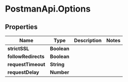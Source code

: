 # PostmanApi.Options

## Properties

Name | Type | Description | Notes
------------ | ------------- | ------------- | -------------
**strictSSL** | **Boolean** |  | 
**followRedirects** | **Boolean** |  | 
**requestTimeout** | **String** |  | 
**requestDelay** | **Number** |  | 


